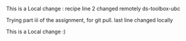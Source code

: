 This is a Local change :
recipe
line 2 changed remotely ds-toolbox-ubc

Trying part iii of the assignment, for git pull.
last line changed locally

This is a Local change :)